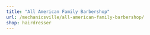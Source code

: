 ```yaml
---
title: "All American Family Barbershop"
url: /mechanicsville/all-american-family-barbershop/
shop: hairdresser
---
```

